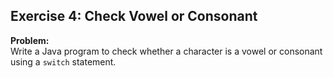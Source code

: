 ## Exercise 4: Check Vowel or Consonant
**Problem:**  
Write a Java program to check whether a character is a vowel or consonant using a `switch` statement.
